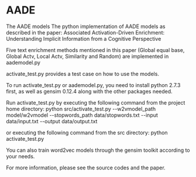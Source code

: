 # AADE
The AADE models
The python implementation of AADE models as described in the paper:
Associated Activation-Driven Enrichment: Understanding Implicit Information from a Cognitive Perspective

Five text enrichment methods mentioned in this paper (Global equal base, Global Actv, Local Actv, Similarity and Random) are implemented in aademodel.py

activate_test.py provides a test case on how to use the models.


To run activate_test.py or aademodel.py, you need to install python 2.7.3 first, as well as gensim 0.12.4 along with the other packages needed.

Run activate_test.py by executing the following command from the project home directory:
python src/activate_test.py --w2vmodel_path model/w2vmodel --stopwords_path data/stopwords.txt --input data/input.txt --output data/output.txt

or executing the following command from the src directory:
python activate_test.py

You can also train word2vec models through the gensim toolkit according to your needs.

For more information, please see the source codes and the paper.
